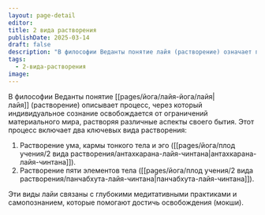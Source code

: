 ```yaml
---
layout: page-detail
editor: 
title: 2 вида растворения
publishDate: 2025-03-14
draft: false
description: "В философии Веданты понятие лайя (растворение) означает процесс, через который индивидуальное сознание освобождается от ограничений материального мира, растворяя различные аспекты своего бытия. Этот процесс включает два ключевых вида растворения: Растворение ума, кармы тонкого тела и эго (антахкарана-лайя-чинтана). Растворение пяти элементов тела (панчабхута-лайя-чинтана)."
tags:
  - 2-вида-растворения
image:
---
```

В философии Веданты понятие [[pages/йога/лайя-йога/лайя|лайя]] (растворение) описывает процесс, через который индивидуальное сознание освобождается от ограничений материального мира, растворяя различные аспекты своего бытия. Этот процесс включает два ключевых вида растворения:

1. Растворение ума, кармы тонкого тела и эго ([[pages/йога/плод учения/2 вида растворения/антахкарана-лайя-чинтана|антахкарана-лайя-чинтана]]).
2. Растворение пяти элементов тела ([[pages/йога/плод учения/2 вида растворения/панчабхута-лайя-чинтана|панчабхута-лайя-чинтана]]).

Эти виды лайи связаны с глубокими медитативными практиками и самопознанием, которые помогают достичь освобождения (мокши).